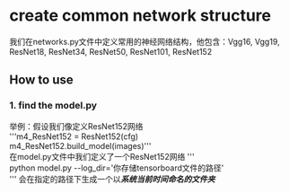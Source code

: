 # create common network structure
我们在networks.py文件中定义常用的神经网络结构，他包含：Vgg16, Vgg19, ResNet18, ResNet34, 
ResNet50, ResNet101, ResNet152 

## How to use
### 1. find the model.py
举例：假设我们像定义ResNet152网络  
'''m4_ResNet152 = ResNet152(cfg)  
m4_ResNet152.build_model(images)'''  
在model.py文件中我们定义了一个ResNet152网络
'''  
python model.py --log_dir='你存储tensorboard文件的路径'  
'''
会在指定的路径下生成一个以***系统当前时间命名的文件夹***




